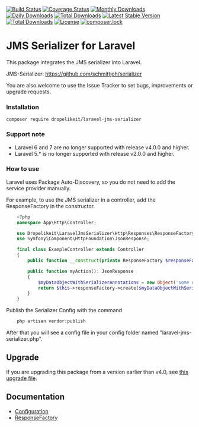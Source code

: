 [![Build Status](https://travis-ci.org/Dropelikeit/laravel-jms-serializer.svg?branch=master)](https://travis-ci.org/Dropelikeit/PriceCalculator)
[![Coverage Status](https://coveralls.io/repos/github/Dropelikeit/laravel-jms-serializer/badge.svg)](https://coveralls.io/github/Dropelikeit/laravel-jms-serializer)
[![Monthly Downloads](https://poser.pugx.org/dropelikeit/laravel-jms-serializer/d/monthly)](https://packagist.org/packages/dropelikeit/laravel-jms-serializer)
[![Daily Downloads](https://poser.pugx.org/dropelikeit/laravel-jms-serializer/d/daily)](https://packagist.org/packages/dropelikeit/laravel-jms-serializer)
[![Total Downloads](https://poser.pugx.org/dropelikeit/laravel-jms-serializer/downloads)](https://packagist.org/packages/dropelikeit/laravel-jms-serializer)
[![Latest Stable Version](https://poser.pugx.org/dropelikeit/laravel-jms-serializer/v/stable)](https://packagist.org/packages/dropelikeit/laravel-jms-serializer)
[![Total Downloads](https://poser.pugx.org/dropelikeit/laravel-jms-serializer/downloads)](https://packagist.org/packages/dropelikeit/laravel-jms-serializer)
[![License](https://poser.pugx.org/dropelikeit/laravel-jms-serializer/license)](https://packagist.org/packages/dropelikeit/laravel-jms-serializer)
[![composer.lock](https://poser.pugx.org/dropelikeit/laravel-jms-serializer/composerlock)](https://packagist.org/packages/dropelikeit/laravel-jms-serializer)

# JMS Serializer for Laravel

This package integrates the JMS serializer into Laravel.

JMS-Serializer: https://github.com/schmittjoh/serializer

You are also welcome to use the Issue Tracker to set bugs, improvements or upgrade requests.

### Installation

``` composer require dropelikeit/laravel-jms-serializer ```

### Support note
- Laravel 6 and 7 are no longer supported with release v4.0.0 and higher.  
- Laravel 5.* is no longer supported with release v2.0.0 and higher.

### How to use

Laravel uses Package Auto-Discovery, so you do not need to add the service provider manually. 

For example, to use the JMS serializer in a controller, add the ResponseFactory in the constructor.

```php
    <?php 
    namespace App\Http\Controller;

    use Dropelikeit\LaravelJmsSerializer\Http\Responses\ResponseFactory;
    use Symfony\Component\HttpFoundation\JsonResponse;

    final class ExampleController extends Controller 
    {
        public function __construct(private ResponseFactory $responseFactory) {}

        public function myAction(): JsonResponse
        {
            $myDataObjectWithSerializerAnnotations = new Object('some data');
            return $this->responseFactory->create($myDataObjectWithSerializerAnnotations);
        }
    }
```

Publish the Serializer Config with the command

```bash 
    php artisan vendor:publish
```

After that you will see a config file in your config folder named "laravel-jms-serializer.php".

## Upgrade
If you are upgrading this package from a version earlier than v4.0, see [this upgrade file](UPGRADE-4.0.md).

## Documentation

* [Configuration](docs/configuration.md)
* [ResponseFactory](docs/response-factory.md)
